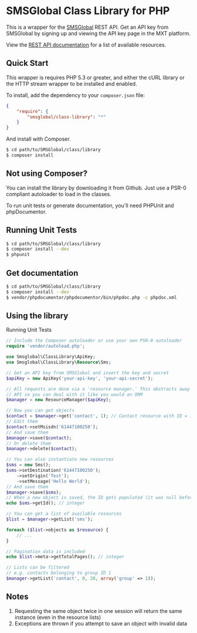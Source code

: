 SMSGlobal Class Library for PHP
===============================

This is a wrapper for the [SMSGlobal](http://www.smsglobal.com/) REST API. Get an API key from SMSGlobal by signing up and viewing the API key page in the MXT platform.

View the [REST API documentation](http://www.smsglobal.com/rest-api/) for a list of available resources.

Quick Start
-----------
This wrapper is requires PHP 5.3 or greater, and either the cURL library or the HTTP stream wrapper to be installed and enabled.

To install, add the dependency to your `composer.json` file:

```json
{
    "require": {
        "smsglobal/class-library": "*"
    }
}
```

And install with Composer.

```bash
$ cd path/to/SMSGlobal/class/library
$ composer install
```

Not using Composer?
-------------------
You can install the library by downloading it from Github. Just use a PSR-0 compliant autoloader to load in the classes.

To run unit tests or generate documentation, you'll need PHPUnit and phpDocumentor.

Running Unit Tests
------------------
```bash
$ cd path/to/SMSGlobal/class/library
$ composer install --dev
$ phpunit
```

Get documentation
-----------------
```bash
$ cd path/to/SMSGlobal/class/library
$ composer install --dev
$ vendor/phpdocumentor/phpdocumentor/bin/phpdoc.php -c phpdoc.xml
```

Using the library
-----------------
Running Unit Tests
```php
// Include the Composer autoloader or use your own PSR-0 autoloader
require 'vendor/autoload.php';

use Smsglobal\ClassLibrary\ApiKey;
use Smsglobal\ClassLibrary\Resource\Sms;

// Get an API key from SMSGlobal and insert the key and secret
$apiKey = new ApiKey('your-api-key', 'your-api-secret');

// All requests are done via a 'resource manager.' This abstracts away the REST
// API so you can deal with it like you would an ORM
$manager = new ResourceManager($apiKey);

// Now you can get objects
$contact = $manager->get('contact', 1); // Contact resource with ID = 1
// Edit them
$contact->setMsisdn('61447100250');
// And save them
$manager->save($contact);
// Or delete them
$manager->delete($contact);

// You can also instantiate new resources
$sms = new Sms();
$sms->setDestination('61447100250');
    ->setOrigin('Test');
    ->setMessage('Hello World');
// And save them
$manager->save($sms);
// When a new object is saved, the ID gets populated (it was null before)
echo $sms->getId(); // integer

// You can get a list of available resources
$list = $manager->getList('sms');

foreach ($list->objects as $resource) {
    // ...
}

// Pagination data is included
echo $list->meta->getTotalPages(); // integer

// Lists can be filtered
// e.g. contacts belonging to group ID 1
$manager->getList('contact', 0, 20, array('group' => 1));
```

Notes
-----
1. Requesting the same object twice in one session will return the same instance (even in the resource lists)
2. Exceptions are thrown if you attempt to save an object with invalid data
